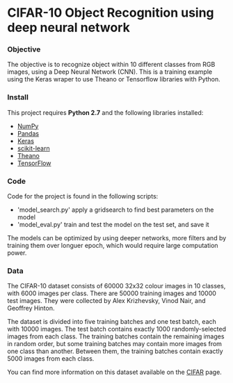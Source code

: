 # CIFAR-10 Object Recognition using deep neural network

### Objective
The objective is to recognize object within 10 different classes from
RGB images, using a Deep Neural Network (CNN).
This is a training example using the Keras wraper to use Theano or 
Tensorflow libraries with Python.


### Install

This project requires **Python 2.7** and the following libraries installed:

- [NumPy](http://www.numpy.org/)
- [Pandas](http://pandas.pydata.org)
- [Keras](https://keras.io)
- [scikit-learn](http://scikit-learn.org/stable/)
- [Theano](http://deeplearning.net/software/theano/)
- [TensorFlow](https://www.tensorflow.org/)


### Code

Code for the project is found in the following scripts:
- 'model_search.py' apply a gridsearch to find best parameters on the model
- 'model_eval.py' train and test the model on the test set, and save it

The models can be optimized by using deeper networks, more filters and by
training them over longuer epoch, which would require large computation power.


### Data

The CIFAR-10 dataset consists of 60000 32x32 colour images in 10 classes,
with 6000 images per class. There are 50000 training images and 10000
test images. 
They were collected by Alex Krizhevsky, Vinod Nair, and Geoffrey Hinton.

The dataset is divided into five training batches and one test batch, each
with 10000 images. The test batch contains exactly 1000 randomly-selected
images from each class. The training batches contain the remaining images 
in random order, but some training batches may contain more images from one
class than another. Between them, the training batches contain exactly 5000 
images from each class. 

You can find more information on this dataset available on the 
[CIFAR](https://www.cs.toronto.edu/~kriz/cifar.html) page.

